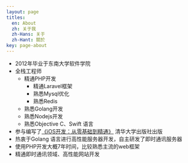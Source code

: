 ```yaml
---
layout: page
titles:
  en: About
  zh: 关于我
  zh-Hans: 关于
  zh-Hant: 關於
key: page-about
---
```


- 2012年毕业于东南大学软件学院
- 全栈工程师
	+ 精通PHP开发 
	    - 精通Laravel框架
	    - 熟悉Mysql优化
	    - 熟悉Redis
	+ 熟悉Golang开发
	+ 熟悉Nodejs开发
	+ 熟悉Objective C、Swift 语言
- 参与编写了[《iOS开发：从零基础到精通》](https://detail.tmall.com/item.htm?spm=a230r.1.14.257.5e771dc4X4HGGu&id=565820932718&ns=1&abbucket=1) 清华大学出版社出版
- 热衷于Golang 语言进行高性能服务器开发，自主研发了即时通讯服务器
- 使用PHP开发大概7年时间，比较熟悉主流的web框架
- 精通即时通讯领域、高性能网站开发
